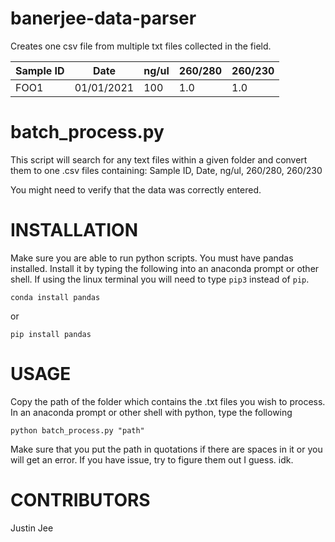 # banerjee-data-parser
Creates one csv file from multiple txt files collected in the field.

|Sample ID|Date|ng/ul|260/280|260/230|
|---------|----|-----|-------|-------|
|FOO1|01/01/2021|100|1.0|1.0|

# batch_process.py

This script will search for any text files within a given folder and convert
them to one .csv files containing:
Sample ID, Date, ng/ul, 260/280, 260/230

You might need to verify that the data was correctly entered.

# INSTALLATION
Make sure you are able to run python scripts.
You must have pandas installed. Install it by typing the following into an 
anaconda prompt or other shell. If using the linux terminal you will need to type ```pip3``` instead of ```pip```.

```
conda install pandas
```

or

```
pip install pandas
```
    
# USAGE

Copy the path of the folder which contains the .txt files you wish to process.
In an anaconda prompt or other shell with python, type the following
```
python batch_process.py "path"
```
Make sure that you put the path in quotations if there are spaces in it or you will get an error.
If you have issue, try to figure them out I guess. idk.

# CONTRIBUTORS
Justin Jee
